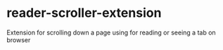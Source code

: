 # reader-scroller-extension
Extension for scrolling down a page using for reading or seeing a tab on browser 
